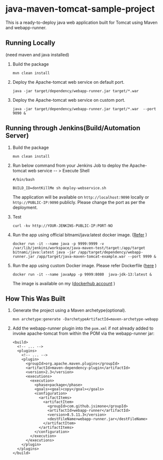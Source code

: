 # java-maven-tomcat-sample-project

This is a ready-to-deploy java web application built for Tomcat using Maven and webapp-runner.

## Running Locally

(need maven and java installed)

1. Build the package 
   ```
   mvn clean install
   ```

2. Deploy the Apache-tomcat web service on default port. 

   ```
   java -jar target/dependency/webapp-runner.jar target/*.war
   ```

3. Deploy the Apache-tomcat web service on custom port.
   ```
   java -jar target/dependency/webapp-runner.jar target/*.war  --port 9090 & 
   ```
  
## Running through Jenkins(Build/Automation Server)

1. Build the package 
   ```
   mvn clean install
   ```

2. Run below command from your Jenkins Job to deploy the Apache-tomcat web service -- > Execute Shell 
   ```
   #/bin/bash

   BUILD_ID=dontKillMe sh deploy-webservice.sh
   ```

   The application will be available on `http://localhost:9090` locally or `http://PUBLIC-IP:9090` publicly. Please change the port as per the deployment.

3. Test
   ```
   curl -kv http://YOUR-JENKINS-PUBLIC-IP:PORT-NO
   ```
4. Run the app using official bitnami/java:latest docker image. ([Refer](https://hub.docker.com/r/bitnami/java)  )
   ```
   docker run -it --name java -p 9999:9999 -v /var/lib/jenkins/workspace/java-maven-test/target:/app/target bitnami/java:latest java -jar /app/target/dependency/webapp-runner.jar /app/target/java-maven-tomcat-example.war --port 9999 &
   ```

5. Run the app using custom Docker image. Please refer Dockerfile ([here](https://gitlab.com/andromeda99/webserver-docker/-/blob/master/Dockerfile)  )
   ```
   docker run -it --name javaApp -p 9999:8080  java-jdk-13:latest &
   ```
   The image is available on my ([dockerhub account](https://hub.docker.com/r/aamirs/java-jdk-13)  )

## How This Was Built

1. Generate the project using a Maven archetype(optional).

   ```
   mvn archetype:generate -DarchetypeArtifactId=maven-archetype-webapp
   ```

2. Add the webapp-runner plugin into the `pom.xml` if not already added to invoke apache-tomcat from within the POM via the webapp-runner jar:

   ```
   <build>
     <!-- ... -->
     <plugins>
       <!-- ... -->
       <plugin>
         <groupId>org.apache.maven.plugins</groupId>
         <artifactId>maven-dependency-plugin</artifactId>
         <version>2.3</version>
         <executions>
           <execution>
             <phase>package</phase>
             <goals><goal>copy</goal></goals>
             <configuration>
               <artifactItems>
                 <artifactItem>
                   <groupId>com.github.jsimone</groupId>
                   <artifactId>webapp-runner</artifactId>
                   <version>8.5.11.3</version>
                   <destFileName>webapp-runner.jar</destFileName>
                 </artifactItem>
               </artifactItems>
             </configuration>
           </execution>
         </executions>
       </plugin>
     </plugins>
   </build>
   ```
